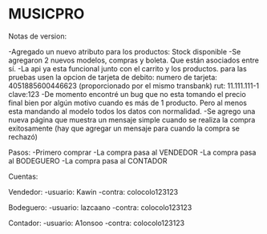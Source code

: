 # MUSICPRO


Notas de version:

-Agregado un nuevo atributo para los productos: Stock disponible
-Se agregaron 2 nuevos modelos, compras y boleta. Que están asociados entre sí.
-La api ya esta funcional junto con el carrito y los productos. para las pruebas usen la opcion de tarjeta de debito:
numero de tarjeta: 4051885600446623 (proporcionado por el mismo transbank)
rut: 11.111.111-1
clave:123
-De momento encontré un bug que no esta tomando el precio final bien por algún motivo cuando es más de 1 producto. Pero al menos esta mandando al modelo todos los datos con normalidad.
-Se agrego una nueva página que muestra un mensaje simple cuando se realiza la compra exitosamente (hay que agregar un mensaje para cuando la compra se rechazó)


Pasos:
-Primero comprar
-La compra pasa al VENDEDOR
-La compra pasa al BODEGUERO
-La compra pasa al CONTADOR

Cuentas:

Vendedor: 
-usuario: Kawin
-contra: colocolo123123


Bodeguero:
-usuario: lazcaano
-contra: colocolo123123


Contador:
-usuario: A1onsoo
-contra: colocolo123123